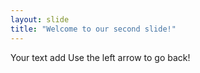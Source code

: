 ```yaml
---
layout: slide
title: "Welcome to our second slide!"
---
```

Your text add
Use the left arrow to go back!
